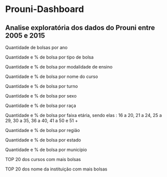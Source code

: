# Prouni-Dashboard
## Analise exploratória dos dados do Prouni entre 2005 e 2015


Quantidade de bolsas por ano 

Quantidade e % de bolsa por tipo de bolsa

Quantidade e % de bolsa por modalidade de ensino

Quantidade e % de bolsa por nome do curso

Quantidade e % de bolsa por turno

Quantidade e % de bolsa por sexo

Quantidade e % de bolsa por raça

Quantidade e % de bolsa por faixa etária, sendo elas : 16 a 20, 21 a 24, 25 a 29, 30 a 35, 36 a 40, 41 a 50 e 51 +  

Quantidade e % de bolsa por região 

Quantidade e % de bolsa por estado

Quantidade e % de bolsa por município

TOP 20 dos cursos com mais bolsas

TOP 20 dos nome da instituição com mais bolsas


